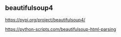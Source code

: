 ## beautifulsoup4

https://pypi.org/project/beautifulsoup4/

https://python-scripts.com/beautifulsoup-html-parsing
